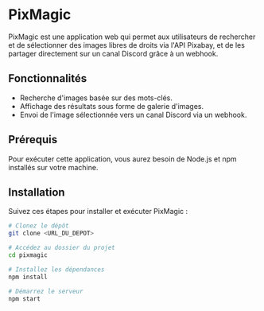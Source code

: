 # PixMagic

PixMagic est une application web qui permet aux utilisateurs de rechercher et de sélectionner des images libres de droits via l'API Pixabay, et de les partager directement sur un canal Discord grâce à un webhook.

## Fonctionnalités

- Recherche d'images basée sur des mots-clés.
- Affichage des résultats sous forme de galerie d'images.
- Envoi de l'image sélectionnée vers un canal Discord via un webhook.

## Prérequis

Pour exécuter cette application, vous aurez besoin de Node.js et npm installés sur votre machine.

## Installation

Suivez ces étapes pour installer et exécuter PixMagic :

```bash
# Clonez le dépôt
git clone <URL_DU_DEPOT>

# Accédez au dossier du projet
cd pixmagic

# Installez les dépendances
npm install

# Démarrez le serveur
npm start
```
